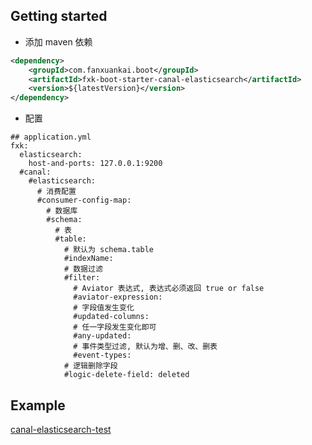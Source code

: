 ## Getting started
- 添加 maven 依赖
```xml
<dependency>
    <groupId>com.fanxuankai.boot</groupId>
    <artifactId>fxk-boot-starter-canal-elasticsearch</artifactId>
    <version>${latestVersion}</version>
</dependency>
```
- 配置
```
## application.yml
fxk:
  elasticsearch:
    host-and-ports: 127.0.0.1:9200
  #canal:
    #elasticsearch:
      # 消费配置
      #consumer-config-map:
        # 数据库
        #schema:
          # 表
          #table:
            # 默认为 schema.table
            #indexName:
            # 数据过滤
            #filter:
              # Aviator 表达式, 表达式必须返回 true or false
              #aviator-expression:
              # 字段值发生变化
              #updated-columns:
              # 任一字段发生变化即可
              #any-updated:
              # 事件类型过滤, 默认为增、删、改、删表
              #event-types:
            # 逻辑删除字段
            #logic-delete-field: deleted
```

## Example
[canal-elasticsearch-test](https://github.com/fanxuankai/fxk-boot/tree/main/fxk-boot-canal/fxk-boot-test-canal/fxk-boot-test-canal-elasticsearch)